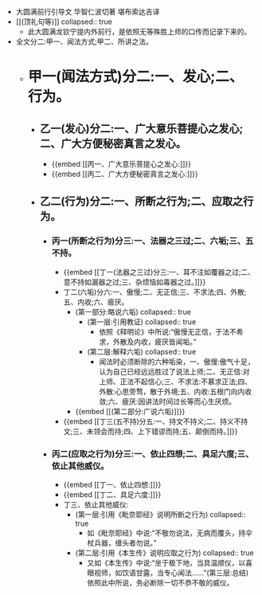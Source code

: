 - 大圆满前行引导文
  华智仁波切著
  堪布索达吉译
- [[(顶礼句等)]]
  collapsed:: true
	- 此大圆满龙钦宁提内外前行，是依照无等殊胜上师的口传而记录下来的。
- 全文分二:甲一、闻法方式;甲二、所讲之法。
	- # 甲一(闻法方式)分二:一、发心;二、行为。
		- ## 乙一(发心)分二:一、广大意乐菩提心之发心;二、广大方便秘密真言之发心。
			- {{embed [[丙一、广大意乐菩提心之发心:]]}}
			- {{embed [[丙二、广大方便秘密真言之发心:]]}}
		- ## 乙二(行为)分二:一、所断之行为;二、应取之行为。
			- ### 丙一(所断之行为)分三:一、法器之三过;二、六垢;三、五不持。
				- {{embed [[丁一(法器之三过)分三:一、耳不注如覆器之过;二、意不持如漏器之过;三、杂烦恼如毒器之过。]]}}
				- 丁二(六垢)分六:一、傲慢;二、无正信;三、不求法;四、外散;五、内收;六、疲厌。
					- (第一部分:略说六垢)
					  collapsed:: true
						- (第一层:引用教证)
						  collapsed:: true
							- 依照《释明论》中所说:“傲慢无正信，于法不希求，外散及内收，疲厌皆闻垢。”
						- (第二层:解释六垢)
						  collapsed:: true
							- 闻法时必须断除的六种垢染，一、傲慢:傲气十足，认为自己已经远远胜过了说法上师;二、无正信:对上师、正法不起信心;三、不求法:不慕求正法;四、外散:心思旁骛，散于外境;五、内收:五根门向内收敛;六、疲厌:因讲法时间过长等而心生厌烦。
					- {{embed [[(第二部分:广说六垢)]]}}
				- {{embed [[丁三(五不持)分五:一、持文不持义;二、持义不持文;三、未领会而持;四、上下错谬而持;五、颠倒而持。]]}}
			- ### 丙二(应取之行为)分三:一、依止四想;二、具足六度;三、依止其他威仪。
				- {{embed [[丁一、依止四想:]]}}
				- {{embed [[丁二、具足六度:]]}}
				- 丁三、依止其他威仪:
					- (第一层:引用《毗奈耶经》说明所断之行为)
					  collapsed:: true
						- 如《毗奈耶经》中说:“不敬勿说法，无病而覆头，持伞杖兵器，缠头者勿说。”
					- (第二层:引用《本生传》说明应取之行为)
					  collapsed:: true
						- 又如《本生传》中说:“坐于极下地，当具温顺仪，以喜眼视师，如饮语甘露，当专心闻法......”(第三层:总结)依照此中所说，务必断除一切不恭不敬的威仪。